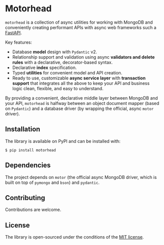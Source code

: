 # Motorhead

`motorhead` is a collection of async utilities for working with MongoDB and conveniently creating performant APIs with async web frameworks such a [FastAPI](https://fastapi.tiangolo.com/).

Key features:

- Database **model** design with `Pydantic` v2.
- Relationship support and validation using async **validators and delete rules** with a declarative, decorator-based syntax.
- Declarative **index** specification.
- Typed **utilities** for convenient model and API creation.
- Ready to use, customizable **async service layer** with **transaction support** that integrates all the above to keep your API and business logic clean, flexible, and easy to understand.

By providing a convenient, declarative middle layer between MongoDB and your API, `motorhead` is halfway between an object document mapper (based on `Pydantic`) and a database driver (by wrapping the official, async `motor` driver).

## Installation

The library is available on PyPI and can be installed with:

```console
$ pip install motorhead
```

## Dependencies

The project depends on `motor` (the official async MongoDB driver, which is built on top of `pymongo` and `bson`) and `pydantic`.

## Contributing

Contributions are welcome.

## License

The library is open-sourced under the conditions of the [MIT license](https://choosealicense.com/licenses/mit/).

